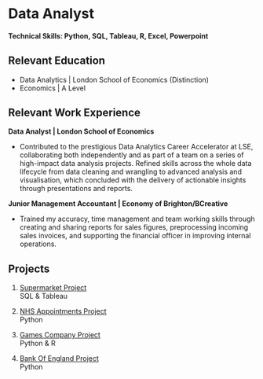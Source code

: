 # Data Analyst

#### Technical Skills: Python, SQL, Tableau, R, Excel, Powerpoint

## Relevant Education 
- Data Analytics | London School of Economics (Distinction)
- Economics | A Level

## Relevant Work Experience
**Data Analyst | London School of Economics**
- Contributed to the prestigious Data Analytics Career Accelerator at LSE, collaborating both independently and as part of a team on a series of high-impact data analysis projects. Refined skills across the whole data lifecycle from data cleaning and wrangling to advanced 
analysis and visualisation, which concluded with the delivery of actionable insights through presentations and reports.

**Junior Management Accountant | Economy of Brighton/BCreative**
- Trained my accuracy, time management and team working skills through creating and sharing reports for sales figures, preprocessing incoming sales invoices, and supporting the financial officer in improving internal operations.

## Projects

1. [Supermarket Project](https://github.com/GianFriguglietti/Supermarket_Project) <br> SQL & Tableau
   
2. [NHS Appointments Project](https://github.com/GianFriguglietti/NHS_Appointments_Project) <br> Python
   
3. [Games Company Project](https://github.com/GianFriguglietti/Games_Company_Project) <br> Python & R
   
4. [Bank Of England Project](https://github.com/GianFriguglietti/BankOfEngland_Project) <br> Python

